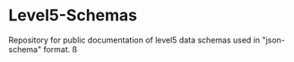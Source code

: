 # Level5-Schemas

Repository for public documentation of level5 data schemas used in "json-schema" format.
ß
